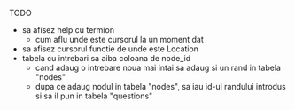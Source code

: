 TODO
- sa afisez help cu termion
	- cum aflu unde este cursorul la un moment dat
- sa afisez cursorul functie de unde este Location
- tabela cu intrebari sa aiba coloana de node_id
	- cand adaug o intrebare noua mai intai sa adaug si un rand in tabela "nodes"
	- dupa ce adaug nodul in tabela "nodes", sa iau id-ul randului introdus si sa il pun in tabela "questions"
